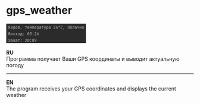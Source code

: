 # gps_weather
 ![alt text](scrns/scrn.jpg "Скриншот")<br>
 
 <b>RU</b><br>
 Программа получает Ваши GPS координаты и выводит актуальную погоду <br>
 
 <hr>
 <b>EN</b><br>
 The program receives your GPS coordinates and displays the current weather
 

